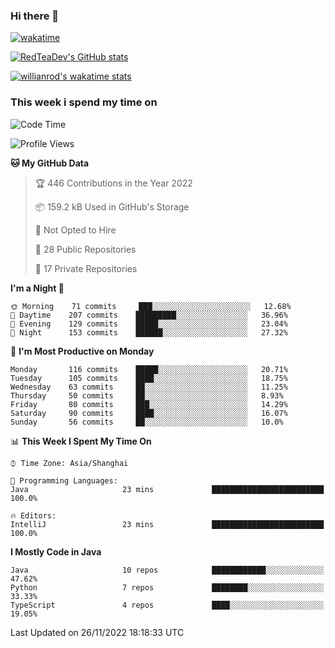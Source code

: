 ### Hi there 👋

<!--
**RedTeaDev/RedTeaDev** is a ✨ _special_ ✨ repository because its `README.md` (this file) appears on your GitHub profile.

Here are some ideas to get you started:

- 🔭 I’m currently working on ...
- 🌱 I’m currently learning ...
- 👯 I’m looking to collaborate on ...
- 🤔 I’m looking for help with ...
- 💬 Ask me about ...
- 📫 How to reach me: ...
- 😄 Pronouns: ...
- ⚡ Fun fact: ...
-->


[![wakatime](https://wakatime.com/badge/user/6b101ed0-04c0-4490-9283-eb61f2efff96.svg)](https://wakatime.com/@6b101ed0-04c0-4490-9283-eb61f2efff96)

[![RedTeaDev's GitHub stats](https://github-readme-stats.vercel.app/api?username=RedTeaDev)](https://github.com/anuraghazra/github-readme-stats)

[![willianrod's wakatime stats](https://github-readme-stats.vercel.app/api/wakatime?username=RedTeaDev)](https://github.com/anuraghazra/github-readme-stats)

### This week i spend my time on
<!--START_SECTION:waka-->
![Code Time](http://img.shields.io/badge/Code%20Time-1%2C021%20hrs%2031%20mins-blue)

![Profile Views](http://img.shields.io/badge/Profile%20Views-0-blue)

**🐱 My GitHub Data** 

> 🏆 446 Contributions in the Year 2022
 > 
> 📦 159.2 kB Used in GitHub's Storage 
 > 
> 🚫 Not Opted to Hire
 > 
> 📜 28 Public Repositories 
 > 
> 🔑 17 Private Repositories  
 > 
**I'm a Night 🦉** 

```text
🌞 Morning    71 commits     ███░░░░░░░░░░░░░░░░░░░░░░   12.68% 
🌆 Daytime    207 commits    █████████░░░░░░░░░░░░░░░░   36.96% 
🌃 Evening    129 commits    █████░░░░░░░░░░░░░░░░░░░░   23.04% 
🌙 Night      153 commits    ██████░░░░░░░░░░░░░░░░░░░   27.32%

```
📅 **I'm Most Productive on Monday** 

```text
Monday       116 commits    █████░░░░░░░░░░░░░░░░░░░░   20.71% 
Tuesday      105 commits    ████░░░░░░░░░░░░░░░░░░░░░   18.75% 
Wednesday    63 commits     ██░░░░░░░░░░░░░░░░░░░░░░░   11.25% 
Thursday     50 commits     ██░░░░░░░░░░░░░░░░░░░░░░░   8.93% 
Friday       80 commits     ███░░░░░░░░░░░░░░░░░░░░░░   14.29% 
Saturday     90 commits     ████░░░░░░░░░░░░░░░░░░░░░   16.07% 
Sunday       56 commits     ██░░░░░░░░░░░░░░░░░░░░░░░   10.0%

```


📊 **This Week I Spent My Time On** 

```text
⌚︎ Time Zone: Asia/Shanghai

💬 Programming Languages: 
Java                     23 mins             █████████████████████████   100.0%

🔥 Editors: 
IntelliJ                 23 mins             █████████████████████████   100.0%

```

**I Mostly Code in Java** 

```text
Java                     10 repos            ████████████░░░░░░░░░░░░░   47.62% 
Python                   7 repos             ████████░░░░░░░░░░░░░░░░░   33.33% 
TypeScript               4 repos             ████░░░░░░░░░░░░░░░░░░░░░   19.05%

```



 Last Updated on 26/11/2022 18:18:33 UTC
<!--END_SECTION:waka-->


